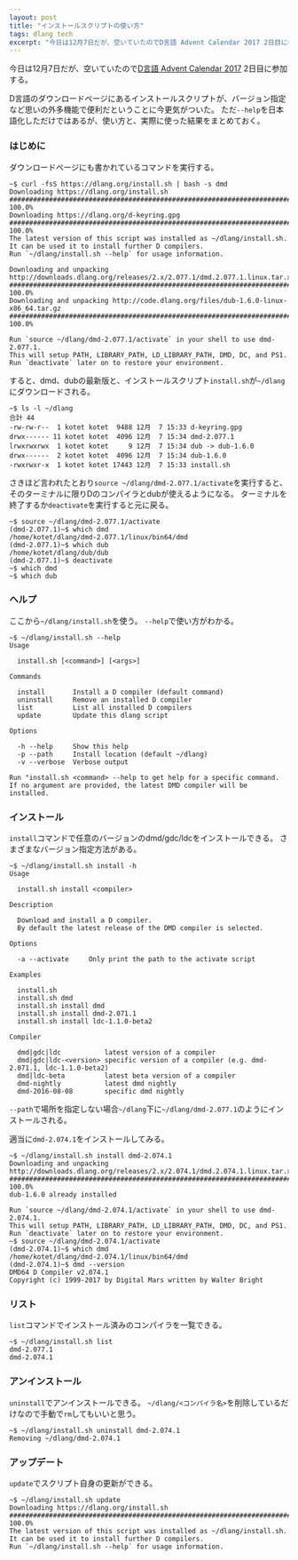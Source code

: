 ```yaml
---
layout: post
title: "インストールスクリプトの使い方"
tags: dlang tech
excerpt: "今日は12月7日だが、空いていたのでD言語 Advent Calendar 2017 2日目に参加する。D言語のダウンロードページにあるインストールスクリプトが、バージョン指定など思いの外多機能で便利だということに今更気がついた。 ただ--helpを日本語化しただけではあるが、使い方と、実際に使った結果をまとめておく。"
---
```


今日は12月7日だが、空いていたので[D言語 Advent Calendar 2017](https://qiita.com/advent-calendar/2017/dlang) 2日目に参加する。

D言語のダウンロードページにあるインストールスクリプトが、バージョン指定など思いの外多機能で便利だということに今更気がついた。
ただ`--help`を日本語化しただけではあるが、使い方と、実際に使った結果をまとめておく。

### はじめに

ダウンロードページにも書かれているコマンドを実行する。

```console
~$ curl -fsS https://dlang.org/install.sh | bash -s dmd
Downloading https://dlang.org/install.sh
######################################################################## 100.0%
Downloading https://dlang.org/d-keyring.gpg
######################################################################## 100.0%
The latest version of this script was installed as ~/dlang/install.sh.
It can be used it to install further D compilers.
Run `~/dlang/install.sh --help` for usage information.

Downloading and unpacking http://downloads.dlang.org/releases/2.x/2.077.1/dmd.2.077.1.linux.tar.xz
######################################################################## 100.0%
Downloading and unpacking http://code.dlang.org/files/dub-1.6.0-linux-x86_64.tar.gz
######################################################################## 100.0%

Run `source ~/dlang/dmd-2.077.1/activate` in your shell to use dmd-2.077.1.
This will setup PATH, LIBRARY_PATH, LD_LIBRARY_PATH, DMD, DC, and PS1.
Run `deactivate` later on to restore your environment.
```

すると、dmd、dubの最新版と、インストールスクリプト`install.sh`が`~/dlang`にダウンロードされる。

```console
~$ ls -l ~/dlang
合計 44
-rw-rw-r--  1 kotet kotet  9488 12月  7 15:33 d-keyring.gpg
drwx------ 11 kotet kotet  4096 12月  7 15:34 dmd-2.077.1
lrwxrwxrwx  1 kotet kotet     9 12月  7 15:34 dub -> dub-1.6.0
drwx------  2 kotet kotet  4096 12月  7 15:34 dub-1.6.0
-rwxrwxr-x  1 kotet kotet 17443 12月  7 15:33 install.sh
```

さきほど言われたとおり`source ~/dlang/dmd-2.077.1/activate`を実行すると、そのターミナルに限りDのコンパイラとdubが使えるようになる。
ターミナルを終了するか`deactivate`を実行すると元に戻る。

```console
~$ source ~/dlang/dmd-2.077.1/activate
(dmd-2.077.1)~$ which dmd
/home/kotet/dlang/dmd-2.077.1/linux/bin64/dmd
(dmd-2.077.1)~$ which dub
/home/kotet/dlang/dub/dub
(dmd-2.077.1)~$ deactivate
~$ which dmd
~$ which dub
```

### ヘルプ

ここから`~/dlang/install.sh`を使う。
`--help`で使い方がわかる。

```console
~$ ~/dlang/install.sh --help
Usage

  install.sh [<command>] [<args>]

Commands

  install       Install a D compiler (default command)
  uninstall     Remove an installed D compiler
  list          List all installed D compilers
  update        Update this dlang script

Options

  -h --help     Show this help
  -p --path     Install location (default ~/dlang)
  -v --verbose  Verbose output

Run "install.sh <command> --help to get help for a specific command.
If no argument are provided, the latest DMD compiler will be installed.

```

### インストール

`install`コマンドで任意のバージョンのdmd/gdc/ldcをインストールできる。
さまざまなバージョン指定方法がある。

```console
~$ ~/dlang/install.sh install -h
Usage

  install.sh install <compiler>

Description

  Download and install a D compiler.
  By default the latest release of the DMD compiler is selected.

Options

  -a --activate     Only print the path to the activate script

Examples

  install.sh
  install.sh dmd
  install.sh install dmd
  install.sh install dmd-2.071.1
  install.sh install ldc-1.1.0-beta2

Compiler

  dmd|gdc|ldc           latest version of a compiler
  dmd|gdc|ldc-<version> specific version of a compiler (e.g. dmd-2.071.1, ldc-1.1.0-beta2)
  dmd|ldc-beta          latest beta version of a compiler
  dmd-nightly           latest dmd nightly
  dmd-2016-08-08        specific dmd nightly
```

`--path`で場所を指定しない場合`~/dlang`下に`~/dlang/dmd-2.077.1`のようにインストールされる。

適当に`dmd-2.074.1`をインストールしてみる。

```console
~$ ~/dlang/install.sh install dmd-2.074.1
Downloading and unpacking http://downloads.dlang.org/releases/2.x/2.074.1/dmd.2.074.1.linux.tar.xz
######################################################################## 100.0%
dub-1.6.0 already installed

Run `source ~/dlang/dmd-2.074.1/activate` in your shell to use dmd-2.074.1.
This will setup PATH, LIBRARY_PATH, LD_LIBRARY_PATH, DMD, DC, and PS1.
Run `deactivate` later on to restore your environment.
~$ source ~/dlang/dmd-2.074.1/activate
(dmd-2.074.1)~$ which dmd
/home/kotet/dlang/dmd-2.074.1/linux/bin64/dmd
(dmd-2.074.1)~$ dmd --version
DMD64 D Compiler v2.074.1
Copyright (c) 1999-2017 by Digital Mars written by Walter Bright
```

### リスト

`list`コマンドでインストール済みのコンパイラを一覧できる。

```console
~$ ~/dlang/install.sh list
dmd-2.077.1
dmd-2.074.1
```

### アンインストール

`uninstall`でアンインストールできる。
`~/dlang/<コンパイラ名>`を削除しているだけなので手動で`rm`してもいいと思う。

```console
~$ ~/dlang/install.sh uninstall dmd-2.074.1
Removing ~/dlang/dmd-2.074.1
```

### アップデート

`update`でスクリプト自身の更新ができる。

```console
~$ ~/dlang/install.sh update
Downloading https://dlang.org/install.sh
######################################################################## 100.0%
The latest version of this script was installed as ~/dlang/install.sh.
It can be used it to install further D compilers.
Run `~/dlang/install.sh --help` for usage information.
```
